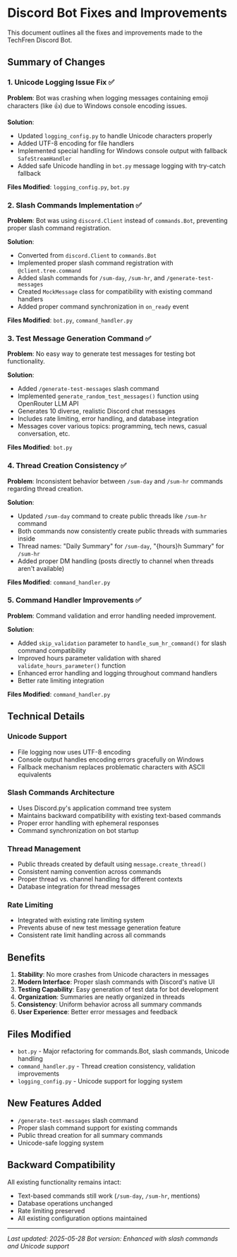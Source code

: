 # Discord Bot Fixes and Improvements

This document outlines all the fixes and improvements made to the TechFren Discord Bot.

## Summary of Changes

### 1. Unicode Logging Issue Fix ✅
**Problem**: Bot was crashing when logging messages containing emoji characters (like 👍) due to Windows console encoding issues.

**Solution**: 
- Updated `logging_config.py` to handle Unicode characters properly
- Added UTF-8 encoding for file handlers
- Implemented special handling for Windows console output with fallback `SafeStreamHandler`
- Added safe Unicode handling in `bot.py` message logging with try-catch fallback

**Files Modified**: `logging_config.py`, `bot.py`

### 2. Slash Commands Implementation ✅
**Problem**: Bot was using `discord.Client` instead of `commands.Bot`, preventing proper slash command registration.

**Solution**:
- Converted from `discord.Client` to `commands.Bot`
- Implemented proper slash command registration with `@client.tree.command`
- Added slash commands for `/sum-day`, `/sum-hr`, and `/generate-test-messages`
- Created `MockMessage` class for compatibility with existing command handlers
- Added proper command synchronization in `on_ready` event

**Files Modified**: `bot.py`, `command_handler.py`

### 3. Test Message Generation Command ✅
**Problem**: No easy way to generate test messages for testing bot functionality.

**Solution**:
- Added `/generate-test-messages` slash command
- Implemented `generate_random_test_messages()` function using OpenRouter LLM API
- Generates 10 diverse, realistic Discord chat messages
- Includes rate limiting, error handling, and database integration
- Messages cover various topics: programming, tech news, casual conversation, etc.

**Files Modified**: `bot.py`

### 4. Thread Creation Consistency ✅
**Problem**: Inconsistent behavior between `/sum-day` and `/sum-hr` commands regarding thread creation.

**Solution**:
- Updated `/sum-day` command to create public threads like `/sum-hr` command
- Both commands now consistently create public threads with summaries inside
- Thread names: "Daily Summary" for `/sum-day`, "{hours}h Summary" for `/sum-hr`
- Added proper DM handling (posts directly to channel when threads aren't available)

**Files Modified**: `command_handler.py`

### 5. Command Handler Improvements ✅
**Problem**: Command validation and error handling needed improvement.

**Solution**:
- Added `skip_validation` parameter to `handle_sum_hr_command()` for slash command compatibility
- Improved hours parameter validation with shared `validate_hours_parameter()` function
- Enhanced error handling and logging throughout command handlers
- Better rate limiting integration

**Files Modified**: `command_handler.py`

## Technical Details

### Unicode Support
- File logging now uses UTF-8 encoding
- Console output handles encoding errors gracefully on Windows
- Fallback mechanism replaces problematic characters with ASCII equivalents

### Slash Commands Architecture
- Uses Discord.py's application command tree system
- Maintains backward compatibility with existing text-based commands
- Proper error handling with ephemeral responses
- Command synchronization on bot startup

### Thread Management
- Public threads created by default using `message.create_thread()`
- Consistent naming convention across commands
- Proper thread vs. channel handling for different contexts
- Database integration for thread messages

### Rate Limiting
- Integrated with existing rate limiting system
- Prevents abuse of new test message generation feature
- Consistent rate limit handling across all commands

## Benefits

1. **Stability**: No more crashes from Unicode characters in messages
2. **Modern Interface**: Proper slash commands with Discord's native UI
3. **Testing Capability**: Easy generation of test data for bot development
4. **Organization**: Summaries are neatly organized in threads
5. **Consistency**: Uniform behavior across all summary commands
6. **User Experience**: Better error messages and feedback

## Files Modified

- `bot.py` - Major refactoring for commands.Bot, slash commands, Unicode handling
- `command_handler.py` - Thread creation consistency, validation improvements
- `logging_config.py` - Unicode support for logging system

## New Features Added

- `/generate-test-messages` slash command
- Proper slash command support for existing commands
- Public thread creation for all summary commands
- Unicode-safe logging system

## Backward Compatibility

All existing functionality remains intact:
- Text-based commands still work (`/sum-day`, `/sum-hr`, mentions)
- Database operations unchanged
- Rate limiting preserved
- All existing configuration options maintained

---

*Last updated: 2025-05-28*
*Bot version: Enhanced with slash commands and Unicode support*
